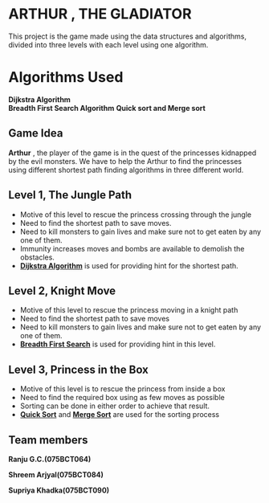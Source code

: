 # ARTHUR , THE GLADIATOR

This project is the game made using the data structures and algorithms, divided into three levels with each level using one algorithm.


# Algorithms Used
**Dijkstra Algorithm**     
**Breadth First Search Algorithm**
**Quick sort and Merge sort**

## Game Idea

**Arthur** , the player of the game is in the quest of the princesses kidnapped by the evil monsters. We have to help the Arthur to find the princesses using different shortest path finding algorithms in three different world.

## Level 1, The Jungle Path
- Motive of this level to rescue the princess crossing through the jungle 
- Need to find the shortest path to save moves. 
- Need to kill monsters to gain lives and make sure not to get eaten by any one of them. 
- Immunity increases moves and bombs are available to demolish the obstacles. 
- **[Dijkstra Algorithm](https://en.wikipedia.org/wiki/Dijkstra%27s_algorithm)** is used for providing hint for the shortest path.

## Level 2, Knight Move

- Motive of this level to rescue the princess moving in a knight path 
- Need to find the shortest path to save moves 
- Need to kill monsters to gain lives and make sure not to get eaten by any one of them. 
- **[Breadth First Search](https://en.wikipedia.org/wiki/Breadth-first_search)** is used for providing hint in this level.

## Level 3, Princess in the Box

- Motive of this level is to rescue the princess from inside a box 
- Need to find the required box using as few moves as possible 
- Sorting can be done in either order to achieve that result. 
- **[Quick Sort](https://en.wikipedia.org/wiki/Quicksort)** and **[Merge Sort](https://en.wikipedia.org/wiki/Merge_sort)** are used for the sorting process
## Team members

**Ranju G.C.(075BCT064)** 

**Shreem Arjyal(075BCT084)** 

**Supriya Khadka(075BCT090)** 



